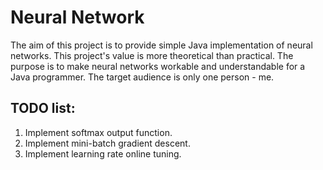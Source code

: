 # Neural Network
The aim of this project is to provide simple Java implementation of neural networks.
This project's value is more theoretical than practical.
The purpose is to make neural networks workable and understandable for a Java programmer.
The target audience is only one person - me.

## TODO list:
1. Implement softmax output function.
2. Implement mini-batch gradient descent.
3. Implement learning rate online tuning.
